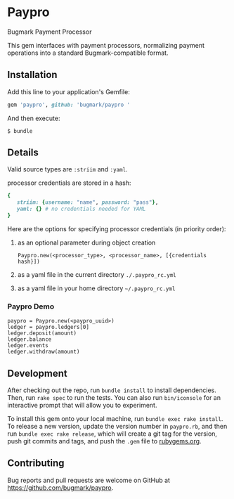 # Paypro

Bugmark Payment Processor

This gem interfaces with payment processors, normalizing payment operations
into a standard Bugmark-compatible format.

## Installation

Add this line to your application's Gemfile:

```ruby
gem 'paypro', github: 'bugmark/paypro '
```

And then execute:

    $ bundle
    
## Details

Valid source types are `:striim` and `:yaml`.

processor credentials are stored in a hash:
   
```ruby
{
   striim: {username: "name", password: "pass"}, 
   yaml: {} # no credentials needed for YAML 
}
```

Here are the options for specifying processor credentials (in priority order):

1) as an optional parameter during object creation 

    `Paypro.new(<processor_type>, <processor_name>, [{credentials hash}])`
  
2) as a yaml file in the current directory `./.paypro_rc.yml`
3) as a yaml file in your home directory `~/.paypro_rc.yml`

### Paypro Demo

    paypro = Paypro.new(<paypro_uuid>)
    ledger = paypro.ledgers[0]
    ledger.deposit(amount)
    ledger.balance
    ledger.events
    ledger.withdraw(amount)

## Development

After checking out the repo, run `bundle install`
to install dependencies. Then, run `rake spec` to
run the tests. You can also run `bin/iconsole` for
an interactive prompt that will allow you to
experiment.

To install this gem onto your local machine, run
`bundle exec rake install`. To release a new
version, update the version number in `paypro.rb`,
and then run `bundle exec rake release`, which
will create a git tag for the version, push git
commits and tags, and push the `.gem` file to
[rubygems.org](https://rubygems.org).

## Contributing

Bug reports and pull requests are welcome on
GitHub at https://github.com/bugmark/paypro.
